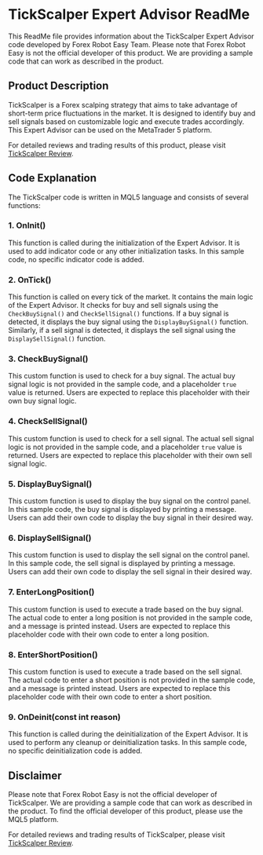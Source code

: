 # TickScalper Expert Advisor ReadMe

This ReadMe file provides information about the TickScalper Expert Advisor code developed by Forex Robot Easy Team. Please note that Forex Robot Easy is not the official developer of this product. We are providing a sample code that can work as described in the product.

## Product Description

TickScalper is a Forex scalping strategy that aims to take advantage of short-term price fluctuations in the market. It is designed to identify buy and sell signals based on customizable logic and execute trades accordingly. This Expert Advisor can be used on the MetaTrader 5 platform.

For detailed reviews and trading results of this product, please visit [TickScalper Review](https://forexroboteasy.com/forex-robot-review/tickscalper-review-boost-your-forex-scalping-strategy/).

## Code Explanation

The TickScalper code is written in MQL5 language and consists of several functions:

### 1. OnInit()

This function is called during the initialization of the Expert Advisor. It is used to add indicator code or any other initialization tasks. In this sample code, no specific indicator code is added.

### 2. OnTick()

This function is called on every tick of the market. It contains the main logic of the Expert Advisor. It checks for buy and sell signals using the `CheckBuySignal()` and `CheckSellSignal()` functions. If a buy signal is detected, it displays the buy signal using the `DisplayBuySignal()` function. Similarly, if a sell signal is detected, it displays the sell signal using the `DisplaySellSignal()` function.

### 3. CheckBuySignal()

This custom function is used to check for a buy signal. The actual buy signal logic is not provided in the sample code, and a placeholder `true` value is returned. Users are expected to replace this placeholder with their own buy signal logic.

### 4. CheckSellSignal()

This custom function is used to check for a sell signal. The actual sell signal logic is not provided in the sample code, and a placeholder `true` value is returned. Users are expected to replace this placeholder with their own sell signal logic.

### 5. DisplayBuySignal()

This custom function is used to display the buy signal on the control panel. In this sample code, the buy signal is displayed by printing a message. Users can add their own code to display the buy signal in their desired way.

### 6. DisplaySellSignal()

This custom function is used to display the sell signal on the control panel. In this sample code, the sell signal is displayed by printing a message. Users can add their own code to display the sell signal in their desired way.

### 7. EnterLongPosition()

This custom function is used to execute a trade based on the buy signal. The actual code to enter a long position is not provided in the sample code, and a message is printed instead. Users are expected to replace this placeholder code with their own code to enter a long position.

### 8. EnterShortPosition()

This custom function is used to execute a trade based on the sell signal. The actual code to enter a short position is not provided in the sample code, and a message is printed instead. Users are expected to replace this placeholder code with their own code to enter a short position.

### 9. OnDeinit(const int reason)

This function is called during the deinitialization of the Expert Advisor. It is used to perform any cleanup or deinitialization tasks. In this sample code, no specific deinitialization code is added.

## Disclaimer

Please note that Forex Robot Easy is not the official developer of TickScalper. We are providing a sample code that can work as described in the product. To find the official developer of this product, please use the MQL5 platform.

For detailed reviews and trading results of TickScalper, please visit [TickScalper Review](https://forexroboteasy.com/forex-robot-review/tickscalper-review-boost-your-forex-scalping-strategy/).
